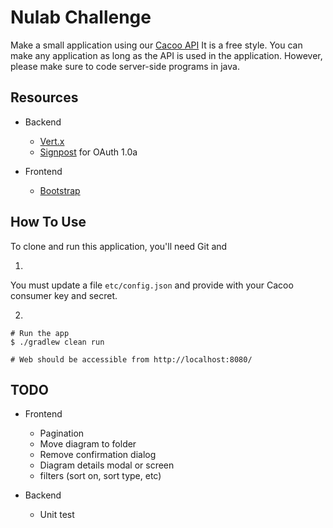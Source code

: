# Nulab Challenge

Make a small application using our [Cacoo API](http://developer.nulab-inc.com/docs/cacoo/api/1/diagrams)
It is a free style. You can make any application as long as the API is used in the application.
However, please make sure to code server-side programs in java.

## Resources

- Backend
	- [Vert.x](http://vertx.io)
	- [Signpost](https://github.com/mttkay/signpost) for OAuth 1.0a
	
- Frontend
	- [Bootstrap](https://getbootstrap.com)

## How To Use
To clone and run this application, you'll need Git and 

1. 

You must update a file `etc/config.json` and provide with your Cacoo consumer key and secret.

2.
 
```
# Run the app
$ ./gradlew clean run

# Web should be accessible from http://localhost:8080/
```

## TODO

- Frontend
	- Pagination
	- Move diagram to folder
	- Remove confirmation dialog
	- Diagram details modal or screen
	- filters (sort on, sort type, etc)
	
- Backend
	- Unit test